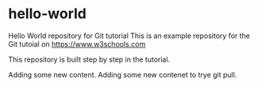 
# hello-world
Hello World repository for Git tutorial
This is an example repository for the Git tutoial on https://www.w3schools.com

This repository is built step by step in the tutorial.

Adding some new content.
Adding some new contenet to trye git pull.
